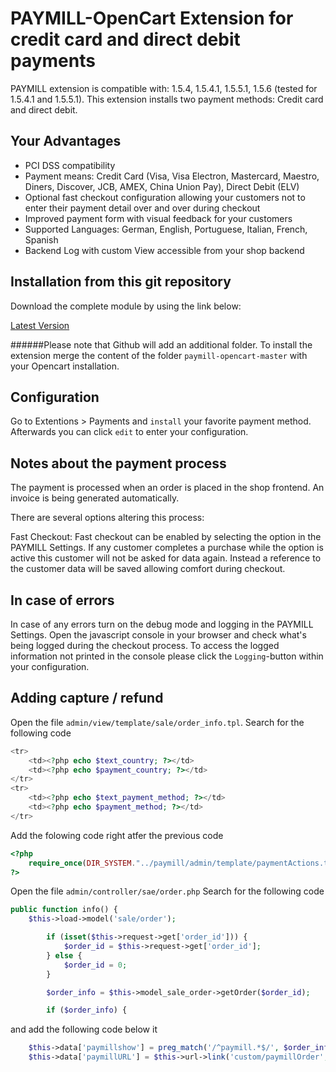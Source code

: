 PAYMILL-OpenCart Extension for credit card and direct debit payments
====================

PAYMILL extension is compatible with: 1.5.4, 1.5.4.1, 1.5.5.1, 1.5.6 (tested for 1.5.4.1 and 1.5.5.1). This extension installs two payment methods: Credit card and direct debit.

## Your Advantages
* PCI DSS compatibility
* Payment means: Credit Card (Visa, Visa Electron, Mastercard, Maestro, Diners, Discover, JCB, AMEX, China Union Pay), Direct Debit (ELV)
* Optional fast checkout configuration allowing your customers not to enter their payment detail over and over during checkout
* Improved payment form with visual feedback for your customers
* Supported Languages: German, English, Portuguese, Italian, French, Spanish
* Backend Log with custom View accessible from your shop backend

## Installation from this git repository

Download the complete module by using the link below:

[Latest Version](https://github.com/Paymill/Paymill-OpenCart/archive/master.zip)

######Please note that Github will add an additional folder.
To install the extension merge the content of the folder `paymill-opencart-master` with your Opencart installation.

## Configuration

Go to Extentions > Payments and `install` your favorite payment method.
Afterwards you can click `edit` to enter your configuration.

## Notes about the payment process

The payment is processed when an order is placed in the shop frontend.
An invoice is being generated automatically.

There are several options altering this process:

Fast Checkout: Fast checkout can be enabled by selecting the option in the PAYMILL Settings. If any customer completes a purchase while the option is active this customer will not be asked for data again. Instead a reference to the customer data will be saved allowing comfort during checkout.

## In case of errors

In case of any errors turn on the debug mode and logging in the PAYMILL Settings. Open the javascript console in your browser and check what's being logged during the checkout process. To access the logged information not printed in the console please click the `Logging`-button within your configuration.

## Adding capture / refund

Open the file `admin/view/template/sale/order_info.tpl`.
Search for the following code
```php
<tr>
    <td><?php echo $text_country; ?></td>
    <td><?php echo $payment_country; ?></td>
</tr>
<tr>
    <td><?php echo $text_payment_method; ?></td>
    <td><?php echo $payment_method; ?></td>
</tr>
```

Add the folowing code right atfer the previous code
```php
<?php
    require_once(DIR_SYSTEM."../paymill/admin/template/paymentActions.tpl");
?>
```

Open the file `admin/controller/sae/order.php`
Search for the following code
```php
public function info() {
    $this->load->model('sale/order');

		if (isset($this->request->get['order_id'])) {
			$order_id = $this->request->get['order_id'];
		} else {
			$order_id = 0;
		}

		$order_info = $this->model_sale_order->getOrder($order_id);

		if ($order_info) {
```
and add the following code below it
```php
    $this->data['paymillshow'] = preg_match('/^paymill.*$/', $order_info['payment_code']);
    $this->data['paymillURL'] = $this->url->link('custom/paymillOrder', '&token=' . $this->session->data['token'] .'&orderId='.$order_id);
```
